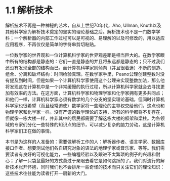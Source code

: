# 1.1 解析技术

解析技术不再是一种神秘的艺术，自从上世纪70年代，Aho, Ullman, Knuth以及其他科学家为解析技术奠定的坚实的理论基础之后。解析技术也不是一门数学学科；一个解析器的内部工作过程可以是可视的、易理解的以及可修改的，用以适应应用程序，不再仅仅是简单的字符串剪切粘贴。

一位数学家的世界观和一位计算机科学家的世界观差距是相当巨大的。在数学家眼中所有的结构都是静态的：它们一直是静态的并且将永远都是静态的；只不过我们还没有发现全部的结构而已。而计算机科学家则倾向（并且很着迷）不断的创造、组合、分离和破坏结构：时间检验真理。在数学家手里，Peano公理创建整数时没有提及到时间，但是如果一个计算机科学家使用这个公理来实现整数加法，那么他将发现这在计算机中是一个非常缓慢的执行过程，所以计算机科学家就会去寻找更加有效率的方法。在这方面，计算机科学家和物理学家和化学家拥有更多共同点；和他们一样，计算机科学家必须有数学的几个分支的坚实理论基础，但同时计算机科学家也很希望（而且经常迫使）数学家将一些理论的主导权交给他们，这点也和物理学家和化学家一样。没有严谨的数学理论的支持，所有的科学都将不复存在，但就像一栋大楼一样，并非其中的居民都需要了解这栋大楼的框架和梁柱。为各领域的专家们分化一些特殊的知识点的细节，可以减少复杂的脑力劳动，这是计算机科学家们正在做的事情。

本书是为这样的人准备的：需要做解析工作的人：解析器作者、语言学家、数据库接口作者、想要测试他们各自研究对象的语法的地理学家或音乐家、等等。我们需要读者有良好的可视化能力，一些编程经验以及跟进不太繁琐的例子的兴趣和耐心；了解一只袋鼠最好的方式莫过于亲眼去看它是如何跳跃的了。我们对流行的解析技术张开怀抱，同时我们也不会排斥一些奇怪的技术而只关注它们的理论知识：这些技术往往能为读者打开一扇新的大门。